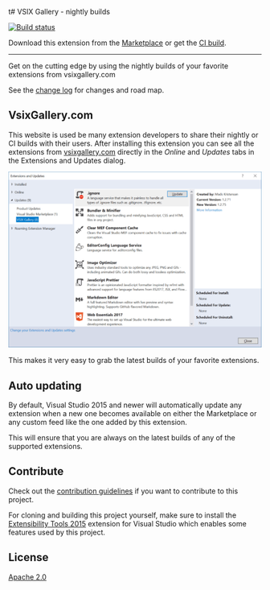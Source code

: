 t# VSIX Gallery - nightly builds

[![Build status](https://ci.appveyor.com/api/projects/status/kstp8smh28emp9ns?svg=true)](https://ci.appveyor.com/project/madskristensen/vsixgalleryextension)

Download this extension from the [Marketplace](https://marketplace.visualstudio.com/items?itemName=MadsKristensen.VSIXGallery-nightlybuilds)
or get the [CI build](http://vsixgallery.com/extension/32b51a45-f958-4a80-8575-2c9906e45057/).

---------------------------------------

Get on the cutting edge by using the nightly builds of your favorite extensions from vsixgallery.com

See the [change log](CHANGELOG.md) for changes and road map.

## VsixGallery.com
This website is used be many extension developers to share their nightly or CI builds with their users. After installing this extension you can see all the extensions from [vsixgallery.com](http://vsixgallery.com) directly in the *Online* and *Updates* tabs in the Extensions and Updates dialog.
  
![Extensions Dialog](art/extensions-dialog.png)

This makes it very easy to grab the latest builds of your favorite extensions.

## Auto updating
By default, Visual Studio 2015 and newer will automatically update any extension when a new one becomes available on either the Marketplace or any custom feed like the one added by this extension. 

This will ensure that you are always on the latest builds of any of the supported extensions.

## Contribute
Check out the [contribution guidelines](.github/CONTRIBUTING.md)
if you want to contribute to this project.

For cloning and building this project yourself, make sure
to install the
[Extensibility Tools 2015](https://visualstudiogallery.msdn.microsoft.com/ab39a092-1343-46e2-b0f1-6a3f91155aa6)
extension for Visual Studio which enables some features
used by this project.

## License
[Apache 2.0](LICENSE)
